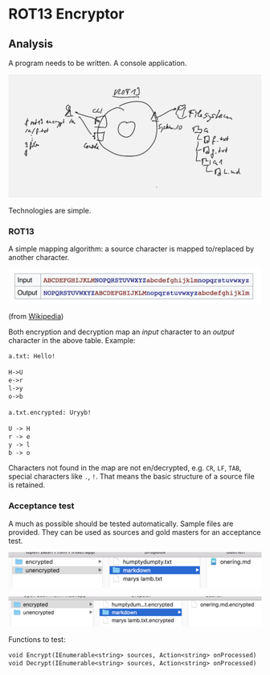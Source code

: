 # ROT13 Encryptor
## Analysis
A program needs to be written. A console application.

![](images/system-context.png)

Technologies are simple.

### ROT13
A simple mapping algorithm: a source character is mapped to/replaced by another character.

![](images/rot13.png)

(from [Wikipedia](https://en.wikipedia.org/wiki/ROT13))

Both encryption and decryption map an *input* character to an *output* character in the above table. Example:

```
a.txt: Hello!

H->U
e->r
l->y
o->b

a.txt.encrypted: Uryyb!

U -> H
r -> e
y -> l
b -> o
```

Characters not found in the map are not en/decrypted, e.g. `CR`, `LF`, `TAB`, special characters like `.`, `!`. That means the basic structure of a source file is retained.

### Acceptance test
A much as possible should be tested automatically. Sample files are provided. They can be used as sources and gold masters for an acceptance test.

![](images/samples.png)

![](images/samples2.png)

Functions to test:

```
void Encrypt(IEnumerable<string> sources, Action<string> onProcessed)
void Decrypt(IEnumerable<string> sources, Action<string> onProcessed)
```




